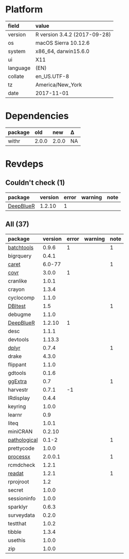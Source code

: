 # Platform

|field    |value                        |
|:--------|:----------------------------|
|version  |R version 3.4.2 (2017-09-28) |
|os       |macOS Sierra 10.12.6         |
|system   |x86_64, darwin15.6.0         |
|ui       |X11                          |
|language |(EN)                         |
|collate  |en_US.UTF-8                  |
|tz       |America/New_York             |
|date     |2017-11-01                   |

# Dependencies

|package |old   |new   |Δ  |
|:-------|:-----|:-----|:--|
|withr   |2.0.0 |2.0.0 |NA |

# Revdeps

## Couldn't check (1)

|package                            |version |error |warning |note |
|:----------------------------------|:-------|:-----|:-------|:----|
|[DeepBlueR](problems.md#deepbluer) |1.2.10  |1     |        |     |

## All (37)

|package                                  |version |error |warning |note |
|:----------------------------------------|:-------|:-----|:-------|:----|
|[batchtools](problems.md#batchtools)     |0.9.6   |1     |        |1    |
|bigrquery                                |0.4.1   |      |        |     |
|[caret](problems.md#caret)               |6.0-77  |      |        |1    |
|[covr](problems.md#covr)                 |3.0.0   |1     |        |     |
|cranlike                                 |1.0.1   |      |        |     |
|crayon                                   |1.3.4   |      |        |     |
|cyclocomp                                |1.1.0   |      |        |     |
|[DBItest](problems.md#dbitest)           |1.5     |      |        |1    |
|debugme                                  |1.1.0   |      |        |     |
|[DeepBlueR](problems.md#deepbluer)       |1.2.10  |1     |        |     |
|desc                                     |1.1.1   |      |        |     |
|devtools                                 |1.13.3  |      |        |     |
|[dplyr](problems.md#dplyr)               |0.7.4   |      |        |1    |
|drake                                    |4.3.0   |      |        |     |
|flippant                                 |1.1.0   |      |        |     |
|gdtools                                  |0.1.6   |      |        |     |
|[ggExtra](problems.md#ggextra)           |0.7     |      |        |1    |
|harvestr                                 |0.7.1   |-1    |        |     |
|IRdisplay                                |0.4.4   |      |        |     |
|keyring                                  |1.0.0   |      |        |     |
|learnr                                   |0.9     |      |        |     |
|liteq                                    |1.0.1   |      |        |     |
|miniCRAN                                 |0.2.10  |      |        |     |
|[pathological](problems.md#pathological) |0.1-2   |      |        |1    |
|prettycode                               |1.0.0   |      |        |     |
|[processx](problems.md#processx)         |2.0.0.1 |      |        |1    |
|rcmdcheck                                |1.2.1   |      |        |     |
|[readat](problems.md#readat)             |1.2.1   |      |        |1    |
|rprojroot                                |1.2     |      |        |     |
|secret                                   |1.0.0   |      |        |     |
|sessioninfo                              |1.0.0   |      |        |     |
|sparklyr                                 |0.6.3   |      |        |     |
|surveydata                               |0.2.0   |      |        |     |
|testthat                                 |1.0.2   |      |        |     |
|tibble                                   |1.3.4   |      |        |     |
|usethis                                  |1.0.0   |      |        |     |
|zip                                      |1.0.0   |      |        |     |

